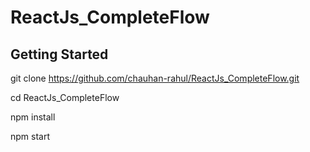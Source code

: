 # ReactJs_CompleteFlow

## Getting Started

git clone https://github.com/chauhan-rahul/ReactJs_CompleteFlow.git

cd ReactJs_CompleteFlow

npm install

npm start
